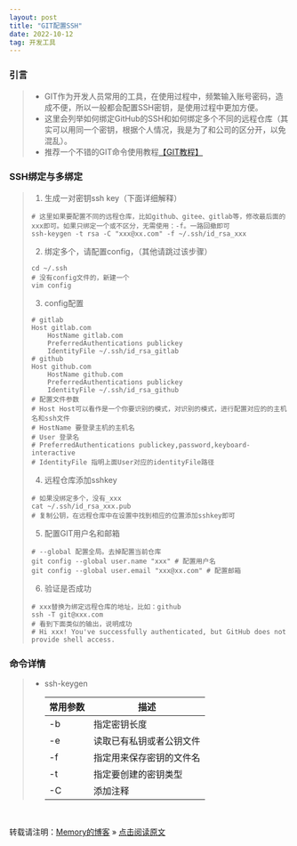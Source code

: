 ```yaml
---
layout: post
title: "GIT配置SSH"
date: 2022-10-12
tag: 开发工具
---
```

### 引言

> * GIT作为开发人员常用的工具，在使用过程中，频繁输入账号密码，造成不便，所以一般都会配置SSH密钥，是使用过程中更加方便。 
> * 这里会列举如何绑定GitHub的SSH和如何绑定多个不同的远程仓库（其实可以用同一个密钥，根据个人情况，我是为了和公司的区分开，以免混乱）。
> * 推荐一个不错的GIT命令使用教程[【GIT教程】](https://github.com/geeeeeeeeek/git-recipes)

### SSH绑定与多绑定

> 1. 生成一对密钥ssh key（下面详细解释）
>```shell
> # 这里如果要配置不同的远程仓库，比如github、gitee、gitlab等，修改最后面的xxx即可。如果只绑定一个或不区分，无需使用：-f。一路回撤即可
> ssh-keygen -t rsa -C "xxx@xx.com" -f ~/.ssh/id_rsa_xxx
>```
> 2. 绑定多个，请配置config，（其他请跳过该步骤）  
>```shell
> cd ~/.ssh
> # 没有config文件的，新建一个
> vim config 
>```
> 3. config配置
>```
> # gitlab
> Host gitlab.com
>     HostName gitlab.com
>     PreferredAuthentications publickey
>     IdentityFile ~/.ssh/id_rsa_gitlab
> # github
> Host github.com
>     HostName github.com
>     PreferredAuthentications publickey
>     IdentityFile ~/.ssh/id_rsa_github
> # 配置文件参数
> # Host Host可以看作是一个你要识别的模式，对识别的模式，进行配置对应的的主机名和ssh文件
> # HostName 要登录主机的主机名
> # User 登录名
> # PreferredAuthentications publickey,password,keyboard-interactive
> # IdentityFile 指明上面User对应的identityFile路径
>```
> 4. 远程仓库添加sshkey
>```shell
> # 如果没绑定多个，没有_xxx
> cat ~/.ssh/id_rsa_xxx.pub
> # 复制公钥，在远程仓库中在设置中找到相应的位置添加sshkey即可
>```  
> 5. 配置GIT用户名和邮箱
>```shell
> # --global 配置全局。去掉配置当前仓库
> git config --global user.name "xxx" # 配置用户名
> git config --global user.email "xxx@xx.com" # 配置邮箱
>```
> 6. 验证是否成功
>```shell
> # xxx替换为绑定远程仓库的地址，比如：github
> ssh -T git@xxx.com
> # 看到下面类似的输出，说明成功
> # Hi xxx! You've successfully authenticated, but GitHub does not provide shell access.
>```

### 命令详情
> * ssh-keygen
>
>   | 常用参数 | 描述                 |
>   | ------ | -------------------- |
>   | -b     | 指定密钥长度           |
>   | -e     | 读取已有私钥或者公钥文件 |
>   | -f     | 指定用来保存密钥的文件名 |
>   | -t     | 指定要创建的密钥类型    |
>   | -C     | 添加注释              |




<br>

转载请注明：[Memory的博客](https://www.shendonghai.com) » [点击阅读原文](https://www.shendonghai.com/2022/10/GIT%E9%85%8D%E7%BD%AESSH/) 